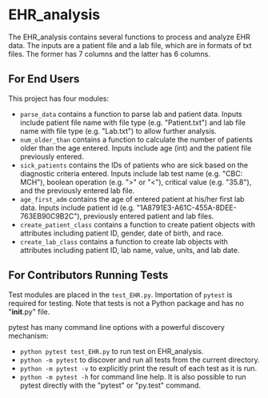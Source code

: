 # EHR_analysis
The EHR_analysis contains several functions to process and analyze EHR data. The inputs are a patient file and a lab file, which are in formats of txt files. The former has 7 columns and the latter has 6 columns.

## For End Users
This project has four modules:
- `parse_data` contains a function to parse lab and patient data.
    Inputs include patient file name with file type (e.g. "Patient.txt") and lab file name with file type (e.g. "Lab.txt") to allow further analysis.
- `num_older_than` contains a function to calculate the number of patients older than the age entered.
    Inputs include age (int) and the patient file previously entered.
- `sick_patients` contains the IDs of patients who are sick based on the diagnostic criteria entered.
    Inputs include lab test name (e.g. "CBC: MCH"), boolean operation (e.g. ">" or "<"), critical value (e.g. "35.8"), and the previously entered lab file.
- `age_first_adm` contains the age of entered patient at his/her first lab data.
    Inputs include patient id (e.g. "1A8791E3-A61C-455A-8DEE-763EB90C9B2C"), previously entered patient and lab files.
- `create_patient_class` contains a function to create patient objects with attributes including patient ID, gender, date of birth, and race.
- `create_lab_class` contains a function to create lab objects with attributes including patient ID, lab name, value, units, and lab date.

## For Contributors Running Tests
Test modules are placed in the `test_EHR.py`. Importation of `pytest` is required for testing. Note that tests is not a Python package and has no "__init__.py" file.

pytest has many command line options with a powerful discovery mechanism:
- `python pytest test_EHR.py` to run test on EHR_analysis.
- `python -m pytest` to discover and run all tests from the current directory.
- `python -m pytest -v` to explicitly print the result of each test as it is run.
- `python -m pytest -h` for command line help.
It is also possible to run pytest directly with the "pytest" or "py.test" command.